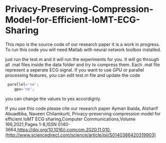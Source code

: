 # Privacy-Preserving-Compression-Model-for-Efficient-IoMT-ECG-Sharing
This repo is the source code of our research paper it is a work in progress. 
To run this code you will need Matlab with neural network toolbox installed. 

just run the test.m and it will run the experiments for you. It will go through all .mat files inside the data folder and try to compress them. Each .mat file represent a seperate ECG signal. 
If you want to use GPU or parallel processing features, you can edit test.m file and update the code
```javascript
 parellel='no';
    gpu='no';
 ```
you can change the values to yes accordignly. 

If you use this code please cite our research paper 
Ayman Ibaida, Alsharif Abuadbba, Naveen Chilamkurti, Privacy-preserving compression model for efficient IoMT ECG sharing,Computer Communications,Volume 166,2021,Pages 1-8,ISSN 0140-3664,https://doi.org/10.1016/j.comcom.2020.11.010.(http://www.sciencedirect.com/science/article/pii/S0140366420319903)
